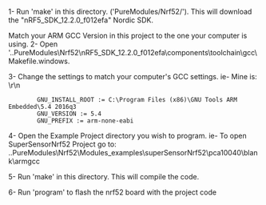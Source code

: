 1- Run 'make' in this directory. ('PureModules/Nrf52/').
      This will download the "nRF5_SDK_12.2.0_f012efa" Nordic SDK. 
      
Match your ARM GCC Version in this project to the one your computer is using.
 2- Open '..PureModules\Nrf52\nRF5_SDK_12.2.0_f012efa\components\toolchain\gcc\Makefile.windows.   

 3- Change the settings to match your computer's GCC settings. 
ie- Mine is:   \r\n
      
            GNU_INSTALL_ROOT := C:\Program Files (x86)\GNU Tools ARM Embedded\5.4 2016q3
            GNU_VERSION := 5.4
            GNU_PREFIX := arm-none-eabi
            
          
 4- Open the Example Project directory you wish to program. 
     ie- To open SuperSensorNrf52 Project go to: 
     ..PureModules\Nrf52\Modules_examples\superSensorNrf52\pca10040\blank\armgcc
     
 5- Run 'make' in this directory. This will compile the code. 
 
 6- Run 'program' to flash the nrf52 board with the project code
